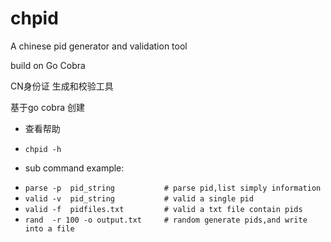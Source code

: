 # chpid

A chinese pid generator and validation tool

build on Go Cobra

CN身份证 生成和校验工具

基于go cobra 创建

* 查看帮助
 + `chpid -h `
* sub command example:
+ `parse -p  pid_string           # parse pid,list simply information `
+ `valid -v  pid_string           # valid a single pid `
+ `valid -f  pidfiles.txt         # valid a txt file contain pids `
+ `rand  -r 100 -o output.txt     # random generate pids,and write into a file `
